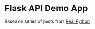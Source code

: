 # Flask API Demo App

Based on series of posts from [Real Python](https://realpython.com/flask-connexion-rest-api/)